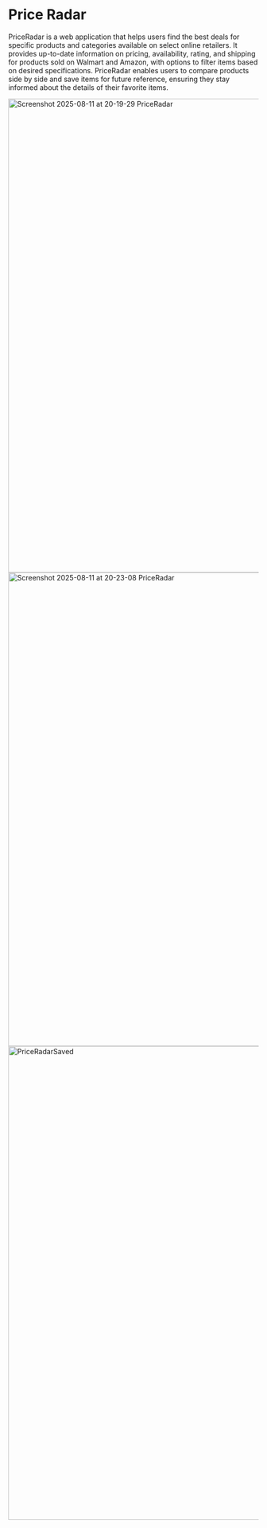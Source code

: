 # Price Radar
PriceRadar is a web application that helps users find the best deals for specific products and categories available on select online retailers. It provides up-to-date information on pricing, availability, rating, and shipping for products sold on Walmart and Amazon, with options to filter items based on desired specifications. PriceRadar enables users to compare products side by side and save items for future reference, ensuring they stay informed about the details of their favorite items.

<img width="1905" height="952" alt="Screenshot 2025-08-11 at 20-19-29 PriceRadar" src="https://github.com/user-attachments/assets/723049bb-5118-436e-9212-1a6e07b8aa0e" />
<img width="1905" height="952" alt="Screenshot 2025-08-11 at 20-23-08 PriceRadar" src="https://github.com/user-attachments/assets/0870ddb4-e48b-4fd7-b8e7-6adb3a8e11ba" />
<i<img width="1905" height="952" alt="Screenshot 2025-08-11 at 20-23-36 PriceRadar" src="https://github.com/user-attachments/assets/dd3009e0-164d-4f1f-980e-e094c4f3e61b" />
<img width="1905" height="952" alt="PriceRadarSaved" src="https://github.com/user-attachments/assets/6a122e57-cdaf-443a-998f-6d0fcdc89b5d" />


